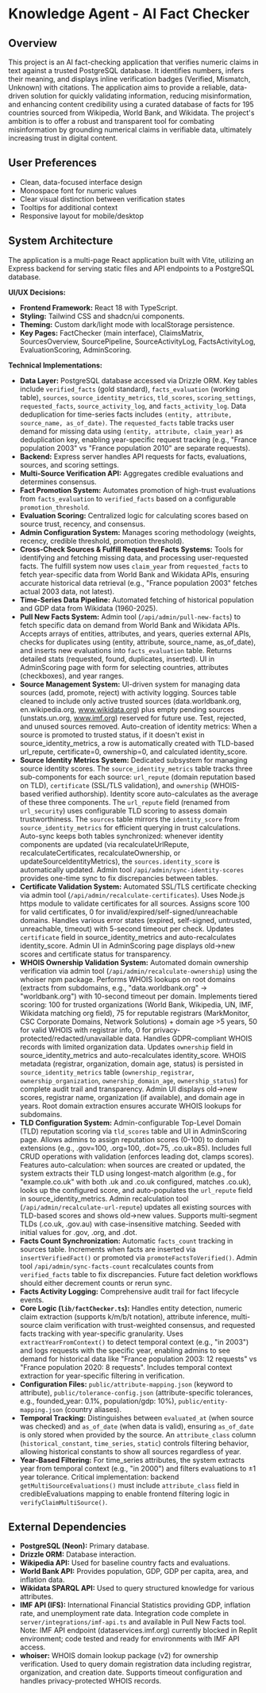 # Knowledge Agent - AI Fact Checker

## Overview
This project is an AI fact-checking application that verifies numeric claims in text against a trusted PostgreSQL database. It identifies numbers, infers their meaning, and displays inline verification badges (Verified, Mismatch, Unknown) with citations. The application aims to provide a reliable, data-driven solution for quickly validating information, reducing misinformation, and enhancing content credibility using a curated database of facts for 195 countries sourced from Wikipedia, World Bank, and Wikidata. The project's ambition is to offer a robust and transparent tool for combating misinformation by grounding numerical claims in verifiable data, ultimately increasing trust in digital content.

## User Preferences
- Clean, data-focused interface design
- Monospace font for numeric values
- Clear visual distinction between verification states
- Tooltips for additional context
- Responsive layout for mobile/desktop

## System Architecture
The application is a multi-page React application built with Vite, utilizing an Express backend for serving static files and API endpoints to a PostgreSQL database.

**UI/UX Decisions:**
- **Frontend Framework:** React 18 with TypeScript.
- **Styling:** Tailwind CSS and shadcn/ui components.
- **Theming:** Custom dark/light mode with localStorage persistence.
- **Key Pages:** FactChecker (main interface), ClaimsMatrix, SourcesOverview, SourcePipeline, SourceActivityLog, FactsActivityLog, EvaluationScoring, AdminScoring.

**Technical Implementations:**
- **Data Layer:** PostgreSQL database accessed via Drizzle ORM. Key tables include `verified_facts` (gold standard), `facts_evaluation` (working table), `sources`, `source_identity_metrics`, `tld_scores`, `scoring_settings`, `requested_facts`, `source_activity_log`, and `facts_activity_log`. Data deduplication for time-series facts includes `(entity, attribute, source_name, as_of_date)`. The `requested_facts` table tracks user demand for missing data using `(entity, attribute, claim_year)` as deduplication key, enabling year-specific request tracking (e.g., "France population 2003" vs "France population 2010" are separate requests).
- **Backend:** Express server handles API requests for facts, evaluations, sources, and scoring settings.
- **Multi-Source Verification API:** Aggregates credible evaluations and determines consensus.
- **Fact Promotion System:** Automates promotion of high-trust evaluations from `facts_evaluation` to `verified_facts` based on a configurable `promotion_threshold`.
- **Evaluation Scoring:** Centralized logic for calculating scores based on source trust, recency, and consensus.
- **Admin Configuration System:** Manages scoring methodology (weights, recency, credible threshold, promotion threshold).
- **Cross-Check Sources & Fulfill Requested Facts Systems:** Tools for identifying and fetching missing data, and processing user-requested facts. The fulfill system now uses `claim_year` from `requested_facts` to fetch year-specific data from World Bank and Wikidata APIs, ensuring accurate historical data retrieval (e.g., "France population 2003" fetches actual 2003 data, not latest).
- **Time-Series Data Pipeline:** Automated fetching of historical population and GDP data from Wikidata (1960-2025).
- **Pull New Facts System:** Admin tool (`/api/admin/pull-new-facts`) to fetch specific data on demand from World Bank and Wikidata APIs. Accepts arrays of entities, attributes, and years, queries external APIs, checks for duplicates using (entity, attribute, source_name, as_of_date), and inserts new evaluations into `facts_evaluation` table. Returns detailed stats (requested, found, duplicates, inserted). UI in AdminScoring page with form for selecting countries, attributes (checkboxes), and year ranges.
- **Source Management System:** UI-driven system for managing data sources (add, promote, reject) with activity logging. Sources table cleaned to include only active trusted sources (data.worldbank.org, en.wikipedia.org, www.wikidata.org) plus empty pending sources (unstats.un.org, www.imf.org) reserved for future use. Test, rejected, and unused sources removed. Auto-creation of identity metrics: When a source is promoted to trusted status, if it doesn't exist in source_identity_metrics, a row is automatically created with TLD-based url_repute, certificate=0, ownership=0, and calculated identity_score.
- **Source Identity Metrics System:** Dedicated subsystem for managing source identity scores. The `source_identity_metrics` table tracks three sub-components for each source: `url_repute` (domain reputation based on TLD), `certificate` (SSL/TLS validation), and `ownership` (WHOIS-based verified authorship). Identity score auto-calculates as the average of these three components. The `url_repute` field (renamed from `url_security`) uses configurable TLD scoring to assess domain trustworthiness. The `sources` table mirrors the `identity_score` from `source_identity_metrics` for efficient querying in trust calculations. Auto-sync keeps both tables synchronized: whenever identity components are updated (via recalculateUrlRepute, recalculateCertificates, recalculateOwnership, or updateSourceIdentityMetrics), the `sources.identity_score` is automatically updated. Admin tool `/api/admin/sync-identity-scores` provides one-time sync to fix discrepancies between tables.
- **Certificate Validation System:** Automated SSL/TLS certificate checking via admin tool (`/api/admin/recalculate-certificates`). Uses Node.js https module to validate certificates for all sources. Assigns score 100 for valid certificates, 0 for invalid/expired/self-signed/unreachable domains. Handles various error states (expired, self-signed, untrusted, unreachable, timeout) with 5-second timeout per check. Updates `certificate` field in source_identity_metrics and auto-recalculates identity_score. Admin UI in AdminScoring page displays old→new scores and certificate status for transparency.
- **WHOIS Ownership Validation System:** Automated domain ownership verification via admin tool (`/api/admin/recalculate-ownership`) using the whoiser npm package. Performs WHOIS lookups on root domains (extracts from subdomains, e.g., "data.worldbank.org" → "worldbank.org") with 10-second timeout per domain. Implements tiered scoring: 100 for trusted organizations (World Bank, Wikipedia, UN, IMF, Wikidata matching org field), 75 for reputable registrars (MarkMonitor, CSC Corporate Domains, Network Solutions) + domain age >5 years, 50 for valid WHOIS with registrar info, 0 for privacy-protected/redacted/unavailable data. Handles GDPR-compliant WHOIS records with limited organization data. Updates `ownership` field in source_identity_metrics and auto-recalculates identity_score. WHOIS metadata (registrar, organization, domain age, status) is persisted in `source_identity_metrics` table (`ownership_registrar`, `ownership_organization`, `ownership_domain_age`, `ownership_status`) for complete audit trail and transparency. Admin UI displays old→new scores, registrar name, organization (if available), and domain age in years. Root domain extraction ensures accurate WHOIS lookups for subdomains.
- **TLD Configuration System:** Admin-configurable Top-Level Domain (TLD) reputation scoring via `tld_scores` table and UI in AdminScoring page. Allows admins to assign reputation scores (0-100) to domain extensions (e.g., .gov=100, .org=100, .dot=75, .co.uk=85). Includes full CRUD operations with validation (enforces leading dot, clamps scores). Features auto-calculation: when sources are created or updated, the system extracts their TLD using longest-match algorithm (e.g., for "example.co.uk" with both .uk and .co.uk configured, matches .co.uk), looks up the configured score, and auto-populates the `url_repute` field in source_identity_metrics. Admin recalculation tool (`/api/admin/recalculate-url-repute`) updates all existing sources with TLD-based scores and shows old→new values. Supports multi-segment TLDs (.co.uk, .gov.au) with case-insensitive matching. Seeded with initial values for .gov, .org, and .dot.
- **Facts Count Synchronization:** Automatic `facts_count` tracking in sources table. Increments when facts are inserted via `insertVerifiedFact()` or promoted via `promoteFactsToVerified()`. Admin tool `/api/admin/sync-facts-count` recalculates counts from `verified_facts` table to fix discrepancies. Future fact deletion workflows should either decrement counts or rerun sync.
- **Facts Activity Logging:** Comprehensive audit trail for fact lifecycle events.
- **Core Logic (`lib/factChecker.ts`):** Handles entity detection, numeric claim extraction (supports k/m/b/t notation), attribute inference, multi-source claim verification with trust-weighted consensus, and requested facts tracking with year-specific granularity. Uses `extractYearFromContext()` to detect temporal context (e.g., "in 2003") and logs requests with the specific year, enabling admins to see demand for historical data like "France population 2003: 12 requests" vs "France population 2020: 8 requests". Includes temporal context extraction for year-specific filtering in verification.
- **Configuration Files:** `public/attribute-mapping.json` (keyword to attribute), `public/tolerance-config.json` (attribute-specific tolerances, e.g., founded_year: 0.1%, population/gdp: 10%), `public/entity-mapping.json` (country aliases).
- **Temporal Tracking:** Distinguishes between `evaluated_at` (when source was checked) and `as_of_date` (when data is valid), ensuring `as_of_date` is only stored when provided by the source. An `attribute_class` column (`historical_constant`, `time_series`, `static`) controls filtering behavior, allowing historical constants to show all sources regardless of year.
- **Year-Based Filtering:** For time_series attributes, the system extracts year from temporal context (e.g., "in 2000") and filters evaluations to ±1 year tolerance. Critical implementation: backend `getMultiSourceEvaluations()` must include `attribute_class` field in credibleEvaluations mapping to enable frontend filtering logic in `verifyClaimMultiSource()`.

## External Dependencies
- **PostgreSQL (Neon):** Primary database.
- **Drizzle ORM:** Database interaction.
- **Wikipedia API:** Used for baseline country facts and evaluations.
- **World Bank API:** Provides population, GDP, GDP per capita, area, and inflation data.
- **Wikidata SPARQL API:** Used to query structured knowledge for various attributes.
- **IMF API (IFS):** International Financial Statistics providing GDP, inflation rate, and unemployment rate data. Integration code complete in `server/integrations/imf-api.ts` and available in Pull New Facts tool. Note: IMF API endpoint (dataservices.imf.org) currently blocked in Replit environment; code tested and ready for environments with IMF API access.
- **whoiser:** WHOIS domain lookup package (v2) for ownership verification. Used to query domain registration data including registrar, organization, and creation date. Supports timeout configuration and handles privacy-protected WHOIS records.